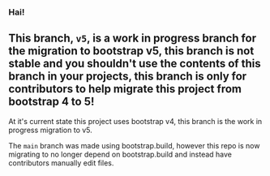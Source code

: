 ### Hai!
## This branch, `v5`, is a work in progress branch for the migration to bootstrap v5, this branch is not stable and you shouldn't use the contents of this branch in your projects, this branch is only for contributors to help migrate this project from bootstrap 4 to 5!

At it's current state this project uses bootstrap v4, this branch is the work in progress migration to v5.

The `main` branch was made using bootstrap.build, however this repo is now migrating to no longer depend on bootstrap.build and instead have contributors manually edit files.
